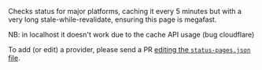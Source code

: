 Checks status for major platforms, caching it every 5 minutes but with a very long stale-while-revalidate, ensuring this page is megafast.

NB: in localhost it doesn't work due to the cache API usage (bug cloudflare)

To add (or edit) a provider, please send a PR [editing the `status-pages.json` file](https://github.com/janwilmake/chatcompletions.status/edit/main/status-pages.json).
